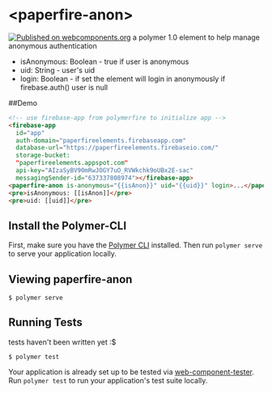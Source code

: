 # \<paperfire-anon\>
[![Published on webcomponents.org](https://img.shields.io/badge/webcomponents.org-published-blue.svg?style=flat-square)](https://beta.webcomponents.org/element/paperfireElements/paperfire-anon)
a polymer 1.0 element to help manage anonymous authentication


- isAnonymous: Boolean - true if user is anonymous
- uid: String - user's uid
- login: Boolean - if set the element will login in anonymously if firebase.auth() user is null



##Demo
<!---
```
<custom-element-demo>
  <template>
    <script src="../webcomponentsjs/webcomponents-lite.js"></script>
    <link rel="import" href="../polymerfire/firebase-app.html">
    <link rel="import" href="paperfire-anon.html">
    <next-code-block></next-code-block>
  </template>
</custom-element-demo>
```
-->
```html
<!-- use firebase-app from polymerfire to initialize app -->
<firebase-app
  id="app"
  auth-domain="paperfireelements.firebaseapp.com"
  database-url="https://paperfireelements.firebaseio.com/"
  storage-bucket:
  "paperfireelements.appspot.com"
  api-key="AIzaSyBV90mRwJOGY7uO_RVWkchk9oUBx2E-sac"
  messagingSender-id="637337808974"></firebase-app>
<paperfire-anon is-anonymous="{{isAnon}}" uid="{{uid}}" login>...</paperfire-anon>
<pre>isAnonymous: [[isAnon]]</pre>
<pre>uid: [[uid]]</pre>
```
## Install the Polymer-CLI

First, make sure you have the [Polymer CLI](https://www.npmjs.com/package/polymer-cli) installed. Then run `polymer serve` to serve your application locally.

## Viewing paperfire-anon

```
$ polymer serve
```


## Running Tests

tests haven't been written yet :$
```
$ polymer test
```

Your application is already set up to be tested via [web-component-tester](https://github.com/Polymer/web-component-tester). Run `polymer test` to run your application's test suite locally.
